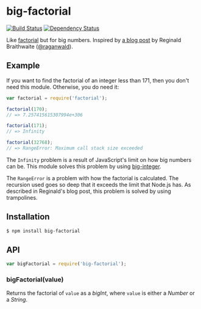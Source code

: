 # big-factorial

[![Build Status](https://travis-ci.org/KenanY/big-factorial.png?branch=master)](https://travis-ci.org/KenanY/big-factorial)
[![Dependency Status](https://gemnasium.com/KenanY/big-factorial.png)](https://gemnasium.com/KenanY/big-factorial)

Like [factorial](https://github.com/wearefractal/factorial) but for big numbers.
Inspired by
[a blog post](http://raganwald.com/2013/03/28/trampolines-in-javascript.html) by
Reginald Braithwaite ([@raganwald](https://github.com/raganwald)).

## Example

If you want to find the factorial of an integer less than 171, then you don't
need this module. Otherwise, you do need it:

``` javascript
var factorial = require('factorial');

factorial(170);
// => 7.257415615307994e+306

factorial(171);
// => Infinity

factorial(32768);
// => RangeError: Maximum call stack size exceeded
```

The `Infinity` problem is a result of JavaScript's limit on how big numbers can
be. This module solves this problem by using
[big-integer](https://github.com/peterolson/BigInteger.js).

The `RangeError` is a problem with how the factorial is calculated. The
recursion used goes so deep that it exceeds the limit that Node.js has. As
described in Reginald's blog post, this problem is solved by using trampolines.

## Installation

``` bash
$ npm install big-factorial
```

## API

``` javascript
var bigFactorial = require('big-factorial');
```

### bigFactorial(value)

Returns the factorial of `value` as a _bigInt_, where `value` is either a
_Number_ or a _String_.